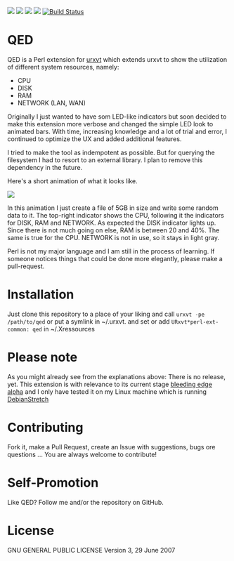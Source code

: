 
[![](https://rawgit.com/Jeansen/assets/master/license.svg)](LICENSE)
![](https://rawgit.com/Jeansen/assets/master/project-status.svg)
![](https://rawgit.com/Jeansen/assets/master/rxvt.svg)
![](https://rawgit.com/Jeansen/assets/master/version.svg)
[![Build Status](https://travis-ci.org/Jeansen/trc.svg?branch=master)](https://travis-ci.org/Jeansen/trc)

# QED
QED is a Perl extension for [urxvt](https://en.wikipedia.org/wiki/Rxvt-unicode) which extends urxvt to show the 
utilization of different system resources, namely:

- CPU
- DISK
- RAM
- NETWORK (LAN, WAN)

Originally I just wanted to have som LED-like indicators but soon decided to make this extension more verbose and 
changed the simple LED look to animated bars. With time, increasing knowledge and a lot of trial and error, I 
continued to optimize the UX and added additional features.

I tried to make the tool as indempotent as possible. But for querying the filesystem I had to resort to an external 
library. I plan to remove this dependency in the future.

Here's a short animation of what it looks like.

![](https://cloud.githubusercontent.com/assets/9211499/16177977/63aa7bee-363c-11e6-9fcb-124d498f1922.gif)

In this animation I just create a file of 5GB in size and write some random data to it. The top-right indicator shows the CPU, following it the indicators for DISK, RAM and NETWORK. As expected the DISK indicator lights up. Since there is not much going on else, RAM is between 20 and 40%. The same is true for the CPU. NETWORK is not in use, so it stays in light gray.

Perl is not my major language and I am still in the process of learning. If someone notices things that could be done
 more elegantly, please make a pull-request.


# Installation
Just clone this repository to a place of your liking and call `urxvt -pe /path/to/qed` or put a symlink in ~/.urxvt.
and set or add `URxvt*perl-ext-common: qed` in ~/.Xressources

# Please note
As you might already see from the explanations above: There is no release, yet. This extension is with relevance to its current stage [bleeding edge alpha](https://de.wikipedia.org/wiki/Release_early,_release_often) and I only have tested it on my Linux machine which is running [DebianStretch](https://wiki.debian.org/DebianStretch)

# Contributing
Fork it, make a Pull Request, create an Issue with suggestions, bugs ore questions ... You are always welcome to 
contribute!

# Self-Promotion
Like QED? Follow me and/or the repository on GitHub.

# License
GNU GENERAL PUBLIC LICENSE Version 3, 29 June 2007
